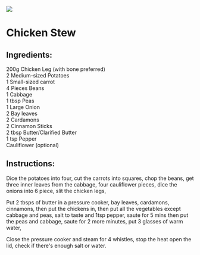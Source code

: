 ![](https://cdn.discordapp.com/attachments/883138437413220412/1014882181279121448/images.jpeg)
# Chicken Stew

## Ingredients:
200g Chicken Leg (with bone preferred) \
2 Medium-sized Potatoes \
1 Small-sized carrot \
4 Pieces Beans \
1 Cabbage \
1 tbsp Peas \
1 Large Onion \
2 Bay leaves \
2 Cardamons \
2 Cinnamon Sticks \
2 tbsp Butter/Clarified Butter \
1 tsp Pepper \
Cauliflower (optional) 

## Instructions:
Dice the potatoes into four, cut the carrots into squares, chop the beans, get three inner leaves from the cabbage, four cauliflower pieces, dice the onions into 6 piece, slit the chicken legs,

Put 2 tbsps of butter in a pressure cooker, bay leaves, cardamons, cinnamons, then put the chickens in, then put all the vegetables except cabbage and peas, salt to taste and 1tsp pepper, saute for 5 mins then put the peas and cabbage, saute for 2 more minutes, put 3 glasses of warm water,

Close the pressure cooker and steam for 4 whistles, stop the heat open the lid, check if there's enough salt or water.
